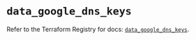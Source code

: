 # `data_google_dns_keys`

Refer to the Terraform Registry for docs: [`data_google_dns_keys`](https://registry.terraform.io/providers/hashicorp/google/5.12.0/docs/data-sources/dns_keys).
